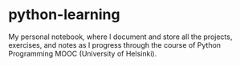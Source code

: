 # python-learning
My personal notebook, where I document and store all the projects, exercises, and notes as I progress through the course of Python Programming MOOC (University of Helsinki).
